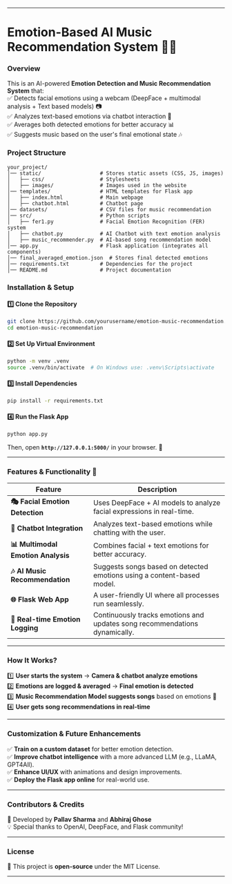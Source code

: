 
---

# **Emotion-Based AI Music Recommendation System 🎵🤖**  

### **Overview**  
This is an AI-powered **Emotion Detection and Music Recommendation System** that:  
✅ Detects facial emotions using a webcam (DeepFace + multimodal analysis + Text based models) 📷  
✅ Analyzes text-based emotions via chatbot interaction 💬  
✅ Averages both detected emotions for better accuracy 📊  
✅ Suggests music based on the user's final emotional state 🎶  

### **Project Structure**  

```
your_project/
│── static/                   # Stores static assets (CSS, JS, images)
│   ├── css/                  # Stylesheets
│   ├── images/               # Images used in the website
│── templates/                # HTML templates for Flask app
│   ├── index.html            # Main webpage
│   ├── chatbot.html          # Chatbot page
│── datasets/                 # CSV files for music recommendation
│── src/                      # Python scripts
│   ├── fer1.py               # Facial Emotion Recognition (FER) system
│   ├── chatbot.py            # AI Chatbot with text emotion analysis
│   ├── music_recommender.py  # AI-based song recommendation model
│── app.py                    # Flask application (integrates all components)
│── final_averaged_emotion.json  # Stores final detected emotions
│── requirements.txt          # Dependencies for the project
│── README.md                 # Project documentation
```

### **Installation & Setup**  

#### **1️⃣ Clone the Repository**  
```bash
git clone https://github.com/yourusername/emotion-music-recommendation.git
cd emotion-music-recommendation
```

#### **2️⃣ Set Up Virtual Environment**  
```bash
python -m venv .venv
source .venv/bin/activate  # On Windows use: .venv\Scripts\activate
```

#### **3️⃣ Install Dependencies**  
```bash
pip install -r requirements.txt
```

#### **4️⃣ Run the Flask App**  
```bash
python app.py
```
Then, open **`http://127.0.0.1:5000/`** in your browser. 🎉  

---

### **Features & Functionality 🚀**  

| Feature                        | Description |
|--------------------------------|-------------|
| **🎭 Facial Emotion Detection**  | Uses DeepFace + AI models to analyze facial expressions in real-time. |
| **💬 Chatbot Integration**       | Analyzes text-based emotions while chatting with the user. |
| **📊 Multimodal Emotion Analysis** | Combines facial + text emotions for better accuracy. |
| **🎶 AI Music Recommendation**   | Suggests songs based on detected emotions using a content-based model. |
| **🌐 Flask Web App**            | A user-friendly UI where all processes run seamlessly. |
| **🔄 Real-time Emotion Logging** | Continuously tracks emotions and updates song recommendations dynamically. |

---

### **How It Works?**  
1️⃣ **User starts the system** → **Camera & chatbot analyze emotions**  
2️⃣ **Emotions are logged & averaged** → **Final emotion is detected**  
3️⃣ **Music Recommendation Model suggests songs** based on emotions 🎵  
4️⃣ **User gets song recommendations in real-time**  

---

### **Customization & Future Enhancements**  
✅ **Train on a custom dataset** for better emotion detection.  
✅ **Improve chatbot intelligence** with a more advanced LLM (e.g., LLaMA, GPT4All).  
✅ **Enhance UI/UX** with animations and design improvements.  
✅ **Deploy the Flask app online** for real-world use.  

---

### **Contributors & Credits**  
🚀 Developed by **Pallav Sharma** and **Abhiraj Ghose**  
💡 Special thanks to OpenAI, DeepFace, and Flask community!  

---

### **License**  
📜 This project is **open-source** under the MIT License.  

---
